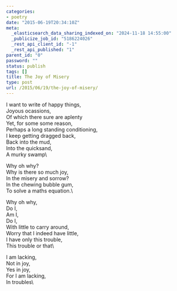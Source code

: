 ```yaml
---
categories:
- poetry
date: "2015-06-19T20:34:10Z"
meta:
  _elasticsearch_data_sharing_indexed_on: "2024-11-18 14:55:00"
  _publicize_job_id: "5186224026"
  _rest_api_client_id: "-1"
  _rest_api_published: "1"
parent_id: "0"
password: ""
status: publish
tags: []
title: The Joy of Misery
type: post
url: /2015/06/19/the-joy-of-misery/
---
```


I want to write of happy things,\
Joyous ocassions,\
Of which there sure are aplenty\
Yet, for some some reason,\
Perhaps a long standing conditioning,\
I keep getting dragged back,\
Back into the mud,\
Into the quicksand,\
A murky swamp\

Why oh why?\
Why is there so much joy,\
In the misery and sorrow?\
In the chewing bubble gum,\
To solve a maths equation.\

Why oh why,\
Do I,\
Am I,\
Do I,\
With little to carry around,\
Worry that I indeed have little,\
I have only this trouble,\
This trouble or that\

I am lacking,\
Not in joy,\
Yes in joy,\
For I am lacking,\
In troubles\
